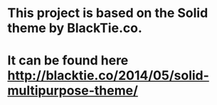 # This project is based on the Solid theme by BlackTie.co.
# It can be found here http://blacktie.co/2014/05/solid-multipurpose-theme/ 